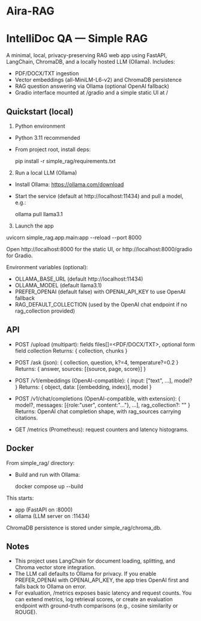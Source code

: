 # Aira-RAG


# IntelliDoc QA — Simple RAG

A minimal, local, privacy-preserving RAG web app using FastAPI, LangChain, ChromaDB, and a locally hosted LLM (Ollama). Includes:
- PDF/DOCX/TXT ingestion
- Vector embeddings (all-MiniLM-L6-v2) and ChromaDB persistence
- RAG question answering via Ollama (optional OpenAI fallback)
- Gradio interface mounted at /gradio and a simple static UI at /

## Quickstart (local)

1) Python environment
- Python 3.11 recommended
- From project root, install deps:

  pip install -r simple_rag/requirements.txt

2) Run a local LLM (Ollama)
- Install Ollama: https://ollama.com/download
- Start the service (default at http://localhost:11434) and pull a model, e.g.:

  ollama pull llama3.1

3) Launch the app

  uvicorn simple_rag.app.main:app --reload --port 8000

Open http://localhost:8000 for the static UI, or http://localhost:8000/gradio for Gradio.

Environment variables (optional):
- OLLAMA_BASE_URL (default http://localhost:11434)
- OLLAMA_MODEL (default llama3.1)
- PREFER_OPENAI (default false) with OPENAI_API_KEY to use OpenAI fallback
- RAG_DEFAULT_COLLECTION (used by the OpenAI chat endpoint if no rag_collection provided)

## API

- POST /upload (multipart): fields files[]=<PDF/DOCX/TXT>, optional form field collection
  Returns: { collection, chunks }

- POST /ask (json): { collection, question, k?=4, temperature?=0.2 }
  Returns: { answer, sources: [{source, page, score}] }

- POST /v1/embeddings (OpenAI-compatible): { input: ["text", ...], model? }
  Returns: { object, data: [{embedding, index}], model }

- POST /v1/chat/completions (OpenAI-compatible, with extension):
  {
    model?,
    messages: [{role:"user", content:"..."}, ...],
    rag_collection?: "<collection>"
  }
  Returns: OpenAI chat completion shape, with rag_sources carrying citations.

- GET /metrics (Prometheus): request counters and latency histograms.

## Docker

From simple_rag/ directory:

- Build and run with Ollama:

  docker compose up --build

This starts:
- app (FastAPI on :8000)
- ollama (LLM server on :11434)

ChromaDB persistence is stored under simple_rag/chroma_db.

## Notes
- This project uses LangChain for document loading, splitting, and Chroma vector store integration.
- The LLM call defaults to Ollama for privacy. If you enable PREFER_OPENAI with OPENAI_API_KEY, the app tries OpenAI first and falls back to Ollama on error.
- For evaluation, /metrics exposes basic latency and request counts. You can extend metrics, log retrieval scores, or create an evaluation endpoint with ground-truth comparisons (e.g., cosine similarity or ROUGE).

